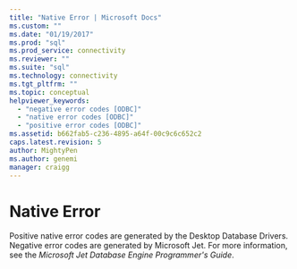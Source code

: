 ```yaml
---
title: "Native Error | Microsoft Docs"
ms.custom: ""
ms.date: "01/19/2017"
ms.prod: "sql"
ms.prod_service: connectivity
ms.reviewer: ""
ms.suite: "sql"
ms.technology: connectivity
ms.tgt_pltfrm: ""
ms.topic: conceptual
helpviewer_keywords: 
  - "negative error codes [ODBC]"
  - "native error codes [ODBC]"
  - "positive error codes [ODBC]"
ms.assetid: b662fab5-c236-4895-a64f-00c9c6c652c2
caps.latest.revision: 5
author: MightyPen
ms.author: genemi
manager: craigg
---
```

# Native Error
Positive native error codes are generated by the Desktop Database Drivers. Negative error codes are generated by Microsoft Jet. For more information, see the *Microsoft Jet Database Engine Programmer's Guide*.
